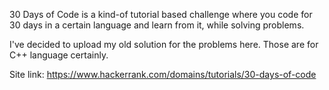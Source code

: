 30 Days of Code is a kind-of tutorial based challenge where you code for 30 days in a certain language and learn from it, while solving problems.

I've decided to upload my old solution for the problems here. Those are for C++ language certainly.

Site link: https://www.hackerrank.com/domains/tutorials/30-days-of-code